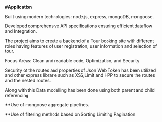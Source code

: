 **#Application**

Built using modern technologies: node.js, express, mongoDB, mongoose.

Developed comprehensive API specifications ensuring efficient dataflow and Integration.

The project aims to create a backend of a Tour booking site with different roles having features of user registration, user information and selection of tour.

Focus Areas: Clean and readable code, Optimization, and Security 

Security of the routes and properties of Json Web Token has been utilized  and other express librarie such as XSS,Limit and HPP to secure the routes and the nested routes.

Along with this Data modelling has been done using both parent and child referencing

**Use of mongoose aggregate pipelines.

**Use of filtering methods based on Sorting Limiting Pagination

